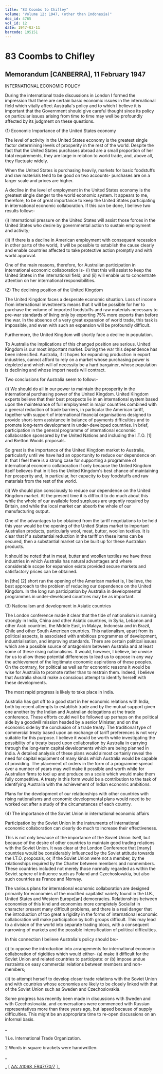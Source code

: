 ```yaml
---
title: "83 Coombs to Chifley"
volume: "Volume 12: 1947, (other than Indonesia)"
doc_id: 4765
vol_id: 12
date: 1947-02-11
barcode: 195151
---
```


# 83 Coombs to Chifley

## Memorandum [CANBERRA], 11 February 1947

INTERNATIONAL ECONOMIC POLICY

During the international trade discussions in London I formed the impression that there are certain basic economic issues in the international field which vitally affect Australia's policy and to which I believe it is important that the Government should give careful thought since its policy on particular issues arising from time to time may well be profoundly affected by its judgment on these questions.

(1) Economic Importance of the United States economy

The level of activity in the United States economy is the greatest single factor determining levels of prosperity in the rest of the world. Despite the fact that the United States purchases abroad are a small proportion of her total requirements, they are large in relation to world trade, and, above all, they fluctuate widely.

When the United States is purchasing heavily, markets for basic foodstuffs and raw materials tend to be good on two accounts- purchases are on a larger scale and prices are higher.

A decline in the level of employment in the United States economy is the greatest single danger to the world economic system. It appears to me, therefore, to be of great importance to keep the United States participating in international economic collaboration. If this can be done, I believe two results follow:-

(i) International pressure on the United States will assist those forces in the United States who desire by governmental action to sustain employment and activity;

(ii) If there is a decline in American employment with consequent recession in other parts of the world, it will be possible to establish the cause clearly and enable countries affected to take protective action promptly and with world approval.

One of the main reasons, therefore, for Australian participation in international economic collaboration is- (i) that this will assist to keep the United States in the international field; and (ii) will enable us to concentrate attention on her international responsibilities.

(2) The declining position of the United Kingdom

The United Kingdom faces a desperate economic situation. Loss of income from international investments means that it will be possible for her to purchase the volume of imported foodstuffs and raw materials necessary to pre-war standards of living only by exporting 75% more exports than before the war. In the absence of a very great expansion of world trade, this task is impossible, and even with such an expansion will be profoundly difficult.

Furthermore, the United Kingdom will shortly face a decline in population.

To Australia the implications of this changed position are serious. United Kingdom is our most important market. During the war this dependence has been intensified. Australia, if it hopes for expanding production in export industries, cannot afford to rely on a market whose purchasing power is depleted and which will of necessity be a hard bargainer, whose population is declining and whose import needs will contract.

Two conclusions for Australia seem to follow:-

(i) We should do all in our power to maintain the prosperity in the international purchasing power of the United Kingdom. United Kingdom experts believe that their best prospects lie in an international system based upon the maintenance of full employment in major countries combined with a general reduction of trade barriers, in particular the American tariff, together with support of international financial organisations designed to provide short-term assistance in balance of payments difficulties and to promote long-term development in under-developed countries. In brief, participation in the general programme of international economic collaboration sponsored by the United Nations and including the I.T.O. [1] and Bretton Woods proposals.

So great is the importance of the United Kingdom market to Australia, particularly until we have had an opportunity to reduce our dependence on it, that I feel there is a strong case for supporting a programme of international economic collaboration if only because the United Kingdom itself believes that in it lies the United Kingdom's best chance of maintaining her prosperity and, in particular, her capacity to buy foodstuffs and raw materials from the rest of the world.

(ii) We should plan consciously to reduce our dependence on the United Kingdom market. At the present time it is difficult to do much about this while the whole of our available food surpluses are urgently required by Britain, and while the local market can absorb the whole of our manufacturing output.

One of the advantages to be obtained from the tariff negotiations to be held this year would be the opening of the United States market to important Australian products, particularly wool, meat, butter, woollen textiles. It is clear that if a substantial reduction in the tariff on these items can be secured, then a substantial market can be built up for these Australian products.

It should be noted that in meat, butter and woollen textiles we have three industries in which Australia has natural advantages and where considerable scope for expansion exists provided secure markets and satisfactory prices can be obtained.

In [the] [2] short run the opening of the American market is, I believe, the best approach to the problem of reducing our dependence on the United Kingdom. In the long run participation by Australia in developmental programmes in under-developed countries may be as important.

(3) Nationalism and development in Asiatic countries

The London conference made it clear that the tide of nationalism is running strongly in India, China and other Asiatic countries, in Syria, Lebanon and other Arab countries, the Middle East, in Malaya, Indonesia and in Brazil, Chile and other South American countries. This nationalism, apart from its political aspects, is associated with ambitious programmes of development, industrialisation, and improving standards. There are certain political issues which are a possible source of antagonism between Australia and at least some of these rising nationalisms. It would, however, I believe, be unwise for us to allow these potential differences to lead us to oppose in any way the achievement of the legitimate economic aspirations of these peoples. On the contrary, for political as well as for economic reasons it would be wise for Australia to promote rather than to restrain them. Indeed, I believe that Australia should make a conscious attempt to identify herself with these developments.

The most rapid progress is likely to take place in India.

Australia has got off to a good start in her economic relations with India, both by recent attempts to establish trade and by the mutual support given one another by the Indian and Australian delegations at the trade conference. These efforts could well be followed up perhaps on the political side by a goodwill mission headed by a senior Minister, and on the economic side by the conclusion of a trade treaty. The traditional type of commercial treaty based upon an exchange of tariff preferences is not very suitable for this purpose. I believe it would be worth while investigating the possibility of a treaty based upon collaboration by Australia in carrying through the long-term capital developments which are being planned in India. A detailed analysis of these plans would almost certainly reveal the need for capital equipment of many kinds which Australia would be capable of providing. The placement of orders in the form of a programme spread over a number of years may well make it possible and worth while for Australian firms to tool up and produce on a scale which would make them fully competitive. A treaty in this form would be a contribution to the task of identifying Australia with the achievement of Indian economic ambitions.

Plans for the development of our relationships with other countries with rising nationalisms and economic developmental plans would need to be worked out after a study of the circumstances of each country.

(4) The importance of the Soviet Union in international economic affairs

Participation by the Soviet Union in the instruments of international economic collaboration can clearly do much to increase their effectiveness.

This is not only because of the importance of the Soviet Union itself, but because of the desire of other countries to maintain good trading relations with the Soviet Union. It was clear at the London Conference that [many] countries would be considerably influenced by the Soviet attitude towards the I.T.O. proposals, or, if the Soviet Union were not a member, by the relationships required by the Charter between members and nonmembers. These countries included not merely those normally regarded as within the Soviet sphere of influence such as Poland and Czechoslovakia, but also such countries as France and Norway.

The various plans for international economic collaboration are designed primarily for economies of the modified capitalist variety found in the U.K., United States and Western Europe[an] democracies. Relationships between economies of this kind and economies more completely Socialist in character present many difficult problems, and there is a real danger that the introduction of too great a rigidity in the forms of international economic collaboration will make participation by both groups difficult. This may lead to a division of the world into separate trading blocs, with a consequent narrowing of markets and the possible intensification of political difficulties.

In this connection I believe Australia's policy should be:-

(i) to oppose the introduction into arrangements for international economic collaboration of rigidities which would either- (a) make it difficult for the Soviet Union and related countries to participate: or (b) impose undue restraints on easy commercial relations between members and non-members;

(ii) to attempt herself to develop closer trade relations with the Soviet Union and with countries whose economies are likely to be closely linked with that of the Soviet Union such as Sweden and Czechoslovakia.

Some progress has recently been made in discussions with Sweden and with Czechoslovakia, and conversations were commenced with Russian representatives more than three years ago, but lapsed because of supply difficulties. This might be an appropriate time to re-open discussions on an informal basis.

_

1 i.e. International Trade Organization.

2 Words in square brackets were handwritten.

_

_ [ [AA: A1068, ER47/70/7](http://www.naa.gov.au/cgi-bin/Search?O=I&Number=195151) ]_
